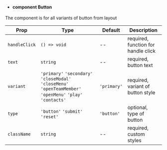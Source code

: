 - #### component Button

The component is for all variants of button from layout

| Prop | Type | Default | Description |
| --- | --- | --- | --- |
| `handleClick` | `() => void` | -- | required, function for handle click |
| `text` | `string` | -- | required, button text |
| `variant` | `'primary'` `'secondary'` `'closeModal'` `'closeMenu'` `'openTeamMember'` `'openMenu'` `'play'` `'contacts'` | `'primary'` | required, variant of button style |
| `type` | `'button'` `'submit'` `'reset' ` | `'button'` | optional, type of button |
| `className` | `string` | -- | required, custom styles |
